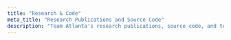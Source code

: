 ```yaml
---
title: "Research & Code"
meta_title: "Research Publications and Source Code"
description: "Team Atlanta's research publications, source code, and tools from the DARPA AIxCC competition"
---
```



